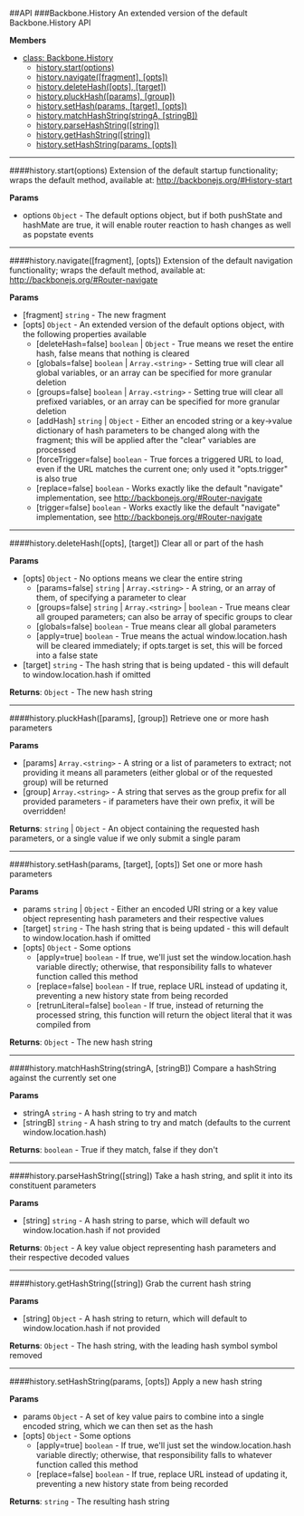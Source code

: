 ##API
###Backbone.History
An extended version of the default Backbone.History API

**Members**

* [class: Backbone.History](#Backbone.History)
  * [history.start(options)](#Backbone.History#start)
  * [history.navigate([fragment], [opts])](#Backbone.History#navigate)
  * [history.deleteHash([opts], [target])](#Backbone.History#deleteHash)
  * [history.pluckHash([params], [group])](#Backbone.History#pluckHash)
  * [history.setHash(params, [target], [opts])](#Backbone.History#setHash)
  * [history.matchHashString(stringA, [stringB])](#Backbone.History#matchHashString)
  * [history.parseHashString([string])](#Backbone.History#parseHashString)
  * [history.getHashString([string])](#Backbone.History#getHashString)
  * [history.setHashString(params, [opts])](#Backbone.History#setHashString)

<a name="Backbone.History#start"></a>

* * *
####history.start(options)
Extension of the default startup functionality; wraps the default method, available at: http://backbonejs.org/#History-start

**Params**

- options `Object` - The default options object, but if both pushState and hashMate are true, it will enable router reaction to hash changes as well as popstate events  

<a name="Backbone.History#navigate"></a>

* * *
####history.navigate([fragment], [opts])
Extension of the default navigation functionality; wraps the default method, available at: http://backbonejs.org/#Router-navigate

**Params**

- \[fragment\] `string` - The new fragment  
- \[opts\] `Object` - An extended version of the default options object, with the following properties available  
  - \[deleteHash=false\] `boolean` | `Object` - True means we reset the entire hash, false means that nothing is cleared  
  - \[globals=false\] `boolean` | `Array.<string>` - Setting true will clear all global variables, or an array can be specified for more granular deletion  
  - \[groups=false\] `boolean` | `Array.<string>` - Setting true will clear all prefixed variables, or an array can be specified for more granular deletion  
  - \[addHash\] `string` | `Object` - Either an encoded string or a key->value dictionary of hash parameters to be changed along with the fragment; this will be applied after the "clear" variables are processed  
  - \[forceTrigger=false\] `boolean` - True forces a triggered URL to load, even if the URL matches the current one; only used it "opts.trigger" is also true  
  - \[replace=false\] `boolean` - Works exactly like the default "navigate" implementation, see http://backbonejs.org/#Router-navigate  
  - \[trigger=false\] `boolean` - Works exactly like the default "navigate" implementation, see http://backbonejs.org/#Router-navigate  

<a name="Backbone.History#deleteHash"></a>

* * *
####history.deleteHash([opts], [target])
Clear all or part of the hash

**Params**

- \[opts\] `Object` - No options means we clear the entire string  
  - \[params=false\] `string` | `Array.<string>` - A string, or an array of them, of specifying a parameter to clear  
  - \[groups=false\] `string` | `Array.<string>` | `boolean` - True means clear all grouped parameters; can also be array of specific groups to clear  
  - \[globals=false\] `boolean` - True means clear all global parameters  
  - \[apply=true\] `boolean` - True means the actual window.location.hash will be cleared immediately; if opts.target is set, this will be forced into a false state  
- \[target\] `string` - The hash string that is being updated - this will default to window.location.hash if omitted  

**Returns**: `Object` - The new hash string  
<a name="Backbone.History#pluckHash"></a>

* * *
####history.pluckHash([params], [group])
Retrieve one or more hash parameters

**Params**

- \[params\] `Array.<string>` - A string or a list of parameters to extract; not providing it means all parameters (either global or of the requested group) will be returned  
- \[group\] `Array.<string>` - A string that serves as the group prefix for all provided parameters - if parameters have their own prefix, it will be overridden!  

**Returns**: `string` | `Object` - An object containing the requested hash parameters, or a single value if we only submit a single param  
<a name="Backbone.History#setHash"></a>

* * *
####history.setHash(params, [target], [opts])
Set one or more hash parameters

**Params**

- params `string` | `Object` - Either an encoded URI string or a key value object representing hash parameters and their respective values  
- \[target\] `string` - The hash string that is being updated - this will default to window.location.hash if omitted  
- \[opts\] `Object` - Some options  
  - \[apply=true\] `boolean` - If true, we'll just set the window.location.hash variable directly; otherwise, that responsibility falls to whatever function called this method  
  - \[replace=false\] `boolean` - If true, replace URL instead of updating it, preventing a new history state from being recorded  
  - \[retrunLiteral=false\] `boolean` - If true, instead of returning the processed string, this function will return the object literal that it was compiled from  

**Returns**: `Object` - The new hash string  
<a name="Backbone.History#matchHashString"></a>

* * *
####history.matchHashString(stringA, [stringB])
Compare a hashString against the currently set one

**Params**

- stringA `string` - A hash string to try and match  
- \[stringB\] `string` - A hash string to try and match (defaults to the current window.location.hash)  

**Returns**: `boolean` - True if they match, false if they don't  
<a name="Backbone.History#parseHashString"></a>

* * *
####history.parseHashString([string])
Take a hash string, and split it into its constituent parameters

**Params**

- \[string\] `string` - A hash string to parse, which will default wo window.location.hash if not provided  

**Returns**: `Object` - A key value object representing hash parameters and their respective decoded values  
<a name="Backbone.History#getHashString"></a>

* * *
####history.getHashString([string])
Grab the current hash string

**Params**

- \[string\] `Object` - A hash string to return, which will default to window.location.hash if not provided  

**Returns**: `Object` - The hash string, with the leading hash symbol symbol removed  
<a name="Backbone.History#setHashString"></a>

* * *
####history.setHashString(params, [opts])
Apply a new hash string

**Params**

- params `Object` - A set of key value pairs to combine into a single encoded string, which we can then set as the hash  
- \[opts\] `Object` - Some options  
  - \[apply=true\] `boolean` - If true, we'll just set the window.location.hash variable directly; otherwise, that responsibility falls to whatever function called this method  
  - \[replace=false\] `boolean` - If true, replace URL instead of updating it, preventing a new history state from being recorded  

**Returns**: `string` - The resulting hash string  
